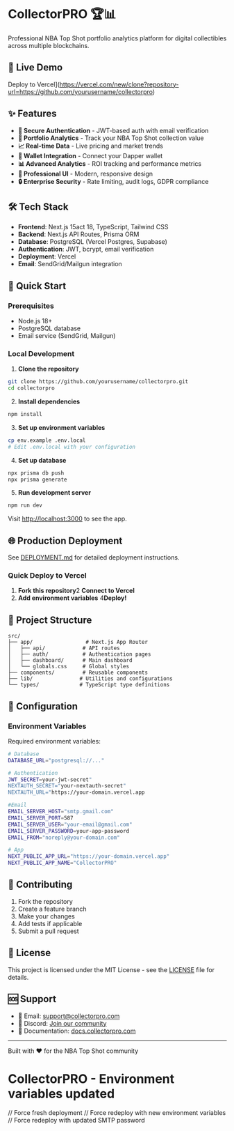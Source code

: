# CollectorPRO 🏆📊

Professional NBA Top Shot portfolio analytics platform for digital collectibles across multiple blockchains.

## 🚀 Live Demo
Deploy to Vercel](https://vercel.com/new/clone?repository-url=https://github.com/yourusername/collectorpro)

## ✨ Features

- **🔐 Secure Authentication** - JWT-based auth with email verification
- **💎 Portfolio Analytics** - Track your NBA Top Shot collection value
- **📈 Real-time Data** - Live pricing and market trends
- **🔗 Wallet Integration** - Connect your Dapper wallet
- **📊 Advanced Analytics** - ROI tracking and performance metrics
- **🎨 Professional UI** - Modern, responsive design
- **🔒 Enterprise Security** - Rate limiting, audit logs, GDPR compliance

## 🛠 Tech Stack

- **Frontend**: Next.js 15act 18, TypeScript, Tailwind CSS
- **Backend**: Next.js API Routes, Prisma ORM
- **Database**: PostgreSQL (Vercel Postgres, Supabase)
- **Authentication**: JWT, bcrypt, email verification
- **Deployment**: Vercel
- **Email**: SendGrid/Mailgun integration

## 🚀 Quick Start

### Prerequisites
- Node.js 18+
- PostgreSQL database
- Email service (SendGrid, Mailgun)

### Local Development

1. **Clone the repository**
```bash
git clone https://github.com/yourusername/collectorpro.git
cd collectorpro
```

2. **Install dependencies**
```bash
npm install
```

3. **Set up environment variables**
```bash
cp env.example .env.local
# Edit .env.local with your configuration
```

4. **Set up database**
```bash
npx prisma db push
npx prisma generate
```

5. **Run development server**
```bash
npm run dev
```

Visit [http://localhost:3000](http://localhost:3000) to see the app.

## 🌐 Production Deployment

See [DEPLOYMENT.md](./DEPLOYMENT.md) for detailed deployment instructions.

### Quick Deploy to Vercel

1. **Fork this repository**2 **Connect to Vercel**
3. **Add environment variables**
4**Deploy!**

## 📁 Project Structure

```
src/
├── app/                 # Next.js App Router
│   ├── api/            # API routes
│   ├── auth/           # Authentication pages
│   ├── dashboard/      # Main dashboard
│   └── globals.css     # Global styles
├── components/         # Reusable components
├── lib/               # Utilities and configurations
└── types/             # TypeScript type definitions
```

## 🔧 Configuration

### Environment Variables

Required environment variables:

```bash
# Database
DATABASE_URL="postgresql://..."

# Authentication
JWT_SECRET=your-jwt-secret"
NEXTAUTH_SECRET="your-nextauth-secret"
NEXTAUTH_URL="https://your-domain.vercel.app

#Email
EMAIL_SERVER_HOST="smtp.gmail.com"
EMAIL_SERVER_PORT=587
EMAIL_SERVER_USER="your-email@gmail.com"
EMAIL_SERVER_PASSWORD=your-app-password
EMAIL_FROM="noreply@your-domain.com"

# App
NEXT_PUBLIC_APP_URL="https://your-domain.vercel.app"
NEXT_PUBLIC_APP_NAME="CollectorPRO"
```

## 🤝 Contributing

1. Fork the repository
2. Create a feature branch
3. Make your changes
4. Add tests if applicable
5. Submit a pull request

## 📄 License

This project is licensed under the MIT License - see the [LICENSE](LICENSE) file for details.

## 🆘 Support

- 📧 Email: support@collectorpro.com
- 💬 Discord: [Join our community](https://discord.gg/collectorpro)
- 📖 Documentation: [docs.collectorpro.com](https://docs.collectorpro.com)

---

Built with ❤️ for the NBA Top Shot community
# CollectorPRO - Environment variables updated
// Force fresh deployment
// Force redeploy with new environment variables
// Force redeploy with updated SMTP password
